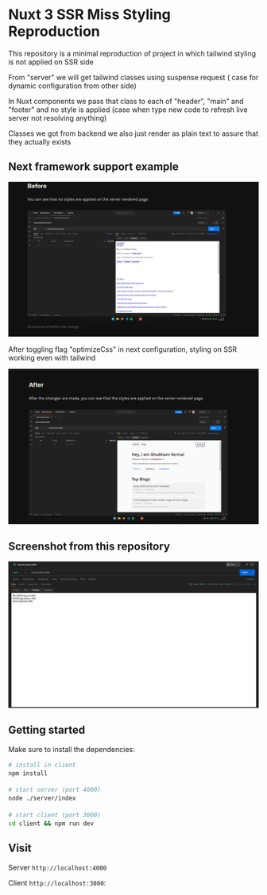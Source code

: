 # Nuxt 3 SSR Miss Styling Reproduction

This repository is a minimal reproduction of project in which tailwind styling is not applied on SSR side

From "server" we will get tailwind classes using suspense request ( case for dynamic configuration from other side)

In Nuxt components we pass that class to each of "header", "main" and "footer" and no style is applied (case when type new code to refresh live server not resolving anything)

Classes we got from backend we also just render as plain text to assure that they actually exists

## Next framework support example

![Screenshot Before](./example-screenshots/screenshot-before.png?raw=true "Before optimize styling on SSR")

After toggling flag "optimizeCss" in next configuration, styling on SSR working even with tailwind

![Screenshot After](./example-screenshots/screenshot-after.png?raw=true "After optimize styling on SSR")

## Screenshot from this repository

![Screenshot After](./example-screenshots/nuxt-screenshot.png?raw=true "After optimize styling on SSR")

## Getting started

Make sure to install the dependencies:

```bash
# install in client
npm install

# start server (port 4000)
node ./server/index

# start client (port 3000)
cd client && npm run dev

```

## Visit

Server `http://localhost:4000`

Client `http://localhost:3000`:

